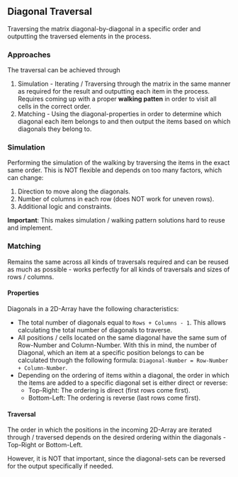 ## Diagonal Traversal

Traversing the matrix diagonal-by-diagonal in a specific order and
outputting the traversed elements in the process.


### Approaches

The traversal can be achieved through
1. Simulation - Iterating / Traversing through the matrix in the same
   manner as required for the result and outputting each item in the
   process. Requires coming up with a proper **walking patten** in order
   to visit all cells in the correct order.
2. Matching - Using the diagonal-properties in order to determine which
   diagonal each item belongs to and then output the items based on
   which diagonals they belong to.

   
### Simulation

Performing the simulation of the walking by traversing the items in
the exact same order. This is NOT flexible and depends on too many
factors, which can change:
1. Direction to move along the diagonals.
2. Number of columns in each row (does NOT work for uneven rows).
3. Additional logic and constraints.

**Important**: This makes simulation / walking pattern solutions
hard to reuse and implement.


### Matching

Remains the same across all kinds of traversals required and can be
reused as much as possible - works perfectly for all kinds of traversals
and sizes of rows / columns.

#### Properties

Diagonals in a 2D-Array have the following characteristics:
- The total number of diagonals equal to ```Rows + Columns - 1```.
  This allows calculating the total number of diagonals to traverse.
- All positions / cells located on the same diagonal have the same
  sum of Row-Number and Column-Number. With this in mind, the number
  of Diagonal, which an item at a specific position belongs
  to can be calculated through the following formula:
  ```Diagonal-Number = Row-Number + Column-Number```.
- Depending on the ordering of items within a diagonal, the order in
  which the items are added to a specific diagonal set is either direct
  or reverse:
  - Top-Right: The ordering is direct (first rows come first).
  - Bottom-Left: The ordering is reverse (last rows come first).

#### Traversal

The order in which the positions in the incoming 2D-Array are
iterated through / traversed depends on the desired ordering within
the diagonals - Top-Right or Bottom-Left.

However, it is NOT that important, since the diagonal-sets can be
reversed for the output specifically if needed.
